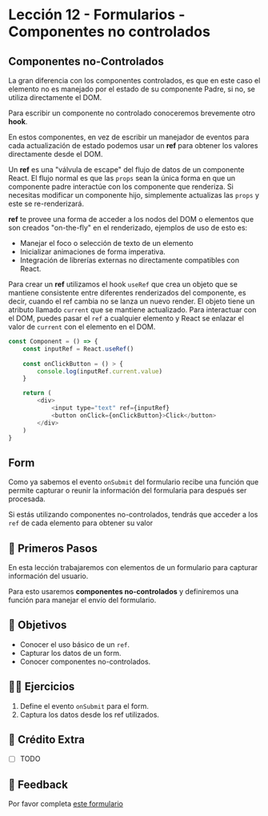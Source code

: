# Lección 12 - Formularios - Componentes no controlados

## Componentes no-Controlados

La gran diferencia con los componentes controlados, es que en este caso el elemento no es manejado por el estado de su componente Padre, si no, se utiliza directamente el DOM.

Para escribir un componente no controlado conoceremos brevemente otro **hook**.

En estos componentes, en vez de escribir un manejador de eventos para cada actualización de estado podemos usar un **ref**  para obtener los valores directamente desde el DOM.

Un **ref** es una "válvula de escape" del flujo de datos de un componente React. El flujo normal es que las `props` sean la única forma en que un componente padre interactúe con los componente que renderiza. Si necesitas modificar un componente hijo, simplemente actualizas las `props` y este se re-renderizará.

**ref** te provee una forma de acceder a los nodos del DOM o elementos que son creados "on-the-fly" en el renderizado, ejemplos de uso de esto es:

- Manejar el foco o selección de texto de un elemento
- Inicializar animaciones de forma imperativa.
- Integración de librerías externas no directamente compatibles con React.

Para crear un **ref**  utilizamos el hook `useRef` que crea un objeto que se mantiene consistente entre diferentes renderizados del componente, es decir, cuando el ref cambia no se lanza un nuevo render. El objeto tiene un atributo llamado `current` que se mantiene actualizado. Para interactuar con el DOM, puedes pasar el `ref` a cualquier elemento y React se enlazar el valor de `current` con el elemento en el DOM.

```javascript
const Component = () => {
	const inputRef = React.useRef()
	
	const onClickButton = () > {
		console.log(inputRef.current.value)
	}

	return (
		<div>
			<input type="text" ref={inputRef}
			<button onClick={onClickButton}>Click</button>
		</div>
	)
}
```

## Form

Como ya sabemos el evento `onSubmit` del formulario recibe una función que permite capturar o reunir la información del formularia para después ser procesada.

Si estás utilizando componentes no-controlados, tendrás que acceder a los `ref` de cada elemento para obtener su valor

## 🐾 Primeros Pasos

En esta lección trabajaremos con elementos de un formulario para capturar información del usuario.

Para esto usaremos **componentes no-controlados** y definiremos una función para manejar el envío del formulario.

## 🎯 Objetivos

- Conocer el uso básico de un `ref`.
- Capturar los datos de un form.
- Conocer componentes no-controlados.

## 🏋️‍♂️ Ejercicios

1. Define el evento `onSubmit` para el form.
2. Captura los datos desde los ref utilizados.

## 💸 Crédito Extra

- [ ] TODO

## 📣 Feedback
Por favor completa [este formulario](https://docs.google.com/forms/d/e/1FAIpQLSfVXaAKvJ7aj_de08YTet3g4Go5FV7QrI9TJWkYI1UDg1KW6A/viewform?usp=pp_url&entry.1045988887=Lección%2012s)